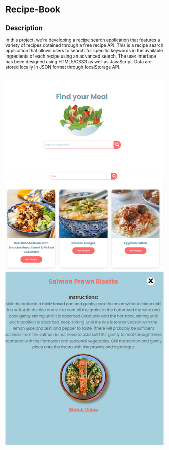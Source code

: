 # Recipe-Book

## Description
In this project, we're developing a recipe search application that features a variety of recipes obtained through a free recipe API. 
This is a recipe search application that allows users to search for specific keywords in the available ingredients of each recipe using an advanced search.
The user interface has been designed using HTML5/CSS3 as well as JavaScript. Data are stored locally in JSON format through localStorage API.

##
![](./assets/meal.png)
![](./assets/meal1.png)
![](./assets/meal2.png)

